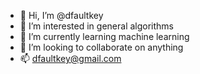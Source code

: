 - 👋 Hi, I’m @dfaultkey
- 👀 I’m interested in general algorithms
- 🌱 I’m currently learning machine learning
- 💞️ I’m looking to collaborate on anything
- 📫 dfaultkey@gmail.com

<!---
dfaultkey/dfaultkey is a ✨ special ✨ repository because its `README.md` (this file) appears on your GitHub profile.
You can click the Preview link to take a look at your changes.
--->

